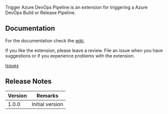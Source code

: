 Trigger Azure DevOps Pipeline is an extension for triggering a Azure DevOps Build or Release Pipeline.

## Documentation

For the documentation check the [wiki](https://github.com/MaikvanderGaag/msft-extensions/wiki).

If you like the extension, please leave a review. File an issue when you have suggestions or if you experience problems with the extension.

[Issues](https://github.com/MaikvanderGaag/msft-extensions/issues)

## Release Notes

| Version | Remarks                             |  
|---------|-------------------------------------|
| 1.0.0   | Initial version                     |
